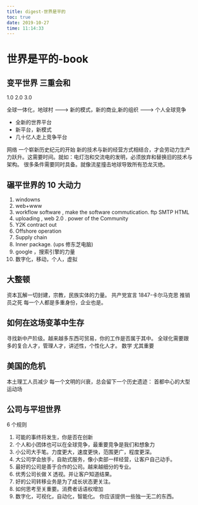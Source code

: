 ```yaml
---
title: digest-世界是平的
toc: true
date: 2019-10-27
time: 11:14:33
---
```


# 世界是平的-book

## 变平世界 三重会和
1.0 2.0 3.0 

全球一体化，地球村  ---> 新的模式，新的商业,新的组织 ---> 个人全球竞争
- 全新的世界平台
- 新平台，新模式
- 几十亿人走上竞争平台

网络 一个崭新历史纪元的开始
新的技术与新的经营方式相结合，才会劳动力生产力跃升。这需要时间。就如：电灯泡和交流电的发明，必须放弃和替换旧的技术与架构。
很多条件需要同时具备。就像流星撞击地球导致所有恐龙灭绝。

## 碾平世界的 10 大动力
1. windowns 
2. web+www
3. workflow software , make the software commutication.
  ftp SMTP HTML 
4. uploading , web 2.0 . power of the Community
5. Y2K contract out 
6. Offshore operation
7. Supply chain
8. Inner package. (ups 修东芝电脑)
9. google ，搜索引擎的力量
10. 数字化，移动，个人，虚拟

## 大整顿
资本瓦解一切封建，宗教，民族实体的力量。
共产党宣言 1847-卡尔马克思
推销员之死
每一个人都是多重身份，企业也是。

## 如何在这场变革中生存
寻找新中产阶级。越来越多东西可贸易，你的工作是否属于其中。
全球化需要跟多的复合人才，管理人才，讲述性，个性化人才。
数学 尤其重要

## 美国的危机
本土理工人员减少
每一个文明的兴衰，总会留下一个历史遗迹： 首都中心的大型运动场

## 公司与平坦世界
6 个规则
1. 可能的事终将发生，你是否在创新
2. 个人和小团体也可以在全球竞争，最重要竞争是我们和想象力
3. 小公司大手笔。力度更大，速度更快，范围更广，程度更深。
4. 大公司学会放手，自助式服务，像小卖部一样经营，让客户自己动手。
5. 最好的公司是善于合作的公司。越来越细分的专业。
6. 优秀公司长做 X 透视。并让客户知道结果。
7. 好的公司转移业务是为了成长状态更关注。
8. 如何思考至关重要。消费者话语权增加
9. 数字化，可视化，自动化，智能化。 你应该提供一些独一无二的东西。 

